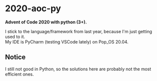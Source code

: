 # 2020-aoc-py
__Advent of Code 2020 with python (3+).__

I stick to the language/framework from last year, because I'm just getting used to it.  
My IDE is PyCharm (testing VSCode lately) on Pop_OS 20.04.

## Notice
I still not good in Python, so the solutions here are probably not the most efficient ones.
